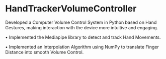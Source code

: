 # HandTrackerVolumeController
Developed a Computer Volume Control System in Python based on Hand Gestures, making interaction with the device more intuitive and engaging.

• Implemented the Mediapipe library to detect and track Hand Movements.

• Implemented an Interpolation Algorithm using NumPy to translate Finger Distance into smooth Volume Control.
